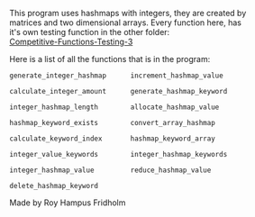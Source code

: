 
This program uses hashmaps with integers, they are created  by  
matrices and two dimensional arrays. Every function here,  has  
it's own testing function in the other folder:  
[Competitive-Functions-Testing-3](https://github.com/H4PE0N/Competitive-Programming/tree/master/Competitive-Testing-Folder/Competitive-Functions-Testing-3)

Here is a list of all the functions that is  in  the  program:

```
generate_integer_hashmap      increment_hashmap_value

calculate_integer_amount      generate_hashmap_keyword

integer_hashmap_length        allocate_hashmap_value

hashmap_keyword_exists        convert_array_hashmap

calculate_keyword_index       hashmap_keyword_array

integer_value_keywords        integer_hashmap_keywords

integer_hashmap_value         reduce_hashmap_value

delete_hashmap_keyword
```

Made by Roy Hampus Fridholm

